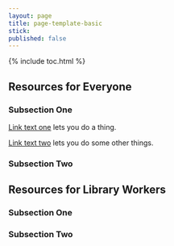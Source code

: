 ```yaml
---  
layout: page  
title: page-template-basic  
stick:  
published: false  
---  
```


{% include toc.html %}  

## Resources for Everyone  

### Subsection One  

[Link text one](http://www.example.com) lets you do a thing.  

[Link text two](http://www.example.com) lets you do some other things.  

### Subsection Two  

## Resources for Library Workers  

### Subsection One  

### Subsection Two  

